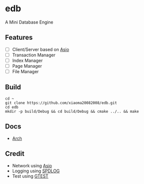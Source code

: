 # edb

A Mini Database Engine

## Features

- [ ] Client/Server based on [Asio](https://github.com/chriskohlhoff/asio.git)
- [ ] Transaction Manager
- [ ] Index Manager
- [ ] Page Manager
- [ ] File Manager

## Build

```shell
cd ~
git clone https://github.com/xiaoma20082008/edb.git
cd edb
mkdir -p build/Debug && cd build/Debug && cmake ../.. && make
```

## Docs
* [Arch](docs/architecture.md)

## Credit

* Network using [Asio](https://github.com/chriskohlhoff/asio.git)
* Logging using [SPDLOG](https://github.com/gabime/spdlog.git)
* Test using [GTEST](https://github.com/google/googletest.git)
